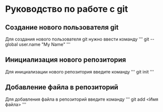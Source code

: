 # Руководство по работе с git

## Создание нового пользователя git
Для создания нового пользователя git нужно ввести команду
'''
  git --global user.name "My Name"
'''
  
## Инициализация нового репозитория
Для инициализации нового репозитория введите команду
'''
  git init
'''
## Добавление файла в репозиторий
Для добавления файла в репозиторий введите команду
'''
   git add <Имя файла>
'''
## 